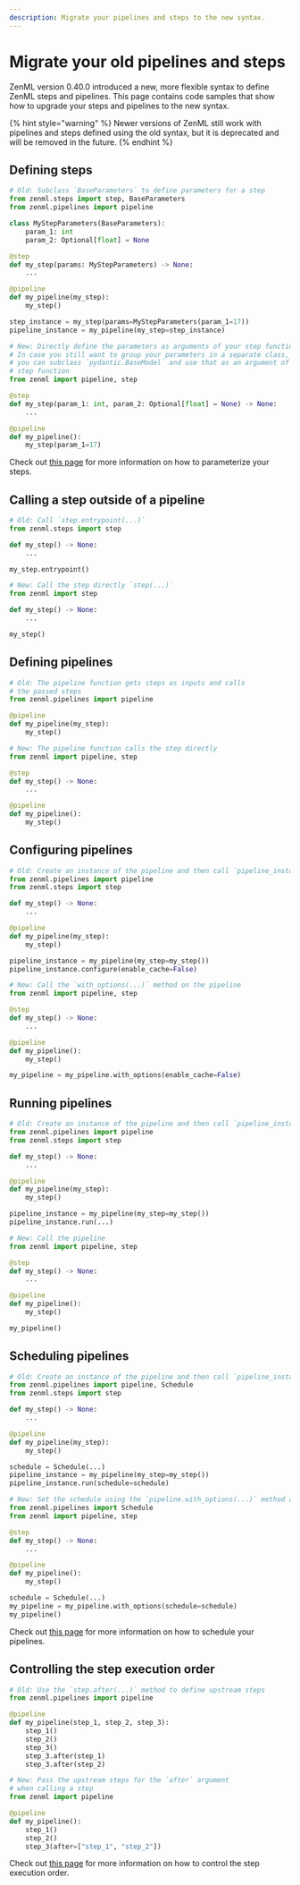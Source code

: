 ```yaml
---
description: Migrate your pipelines and steps to the new syntax.
---
```


# Migrate your old pipelines and steps

ZenML version 0.40.0 introduced a new, more flexible syntax to define ZenML steps and pipelines. This page
contains code samples that show how to upgrade your steps and pipelines to the new syntax.

{% hint style="warning" %}
Newer versions of ZenML still work with pipelines and steps defined using the old syntax,
but it is deprecated and will be removed in the future.
{% endhint %}

## Defining steps

```python
# Old: Subclass `BaseParameters` to define parameters for a step
from zenml.steps import step, BaseParameters
from zenml.pipelines import pipeline

class MyStepParameters(BaseParameters):
    param_1: int
    param_2: Optional[float] = None

@step
def my_step(params: MyStepParameters) -> None:
    ...

@pipeline
def my_pipeline(my_step):
    my_step()

step_instance = my_step(params=MyStepParameters(param_1=17))
pipeline_instance = my_pipeline(my_step=step_instance)

# New: Directly define the parameters as arguments of your step function.
# In case you still want to group your parameters in a separate class,
# you can subclass `pydantic.BaseModel` and use that as an argument of your
# step function
from zenml import pipeline, step

@step
def my_step(param_1: int, param_2: Optional[float] = None) -> None:
    ...

@pipeline
def my_pipeline():
    my_step(param_1=17)
```

Check out [this page](./configure-steps-pipelines.md#parameters-for-your-steps)
for more information on how to parameterize your steps.

## Calling a step outside of a pipeline

```python
# Old: Call `step.entrypoint(...)`
from zenml.steps import step

def my_step() -> None:
    ...

my_step.entrypoint()

# New: Call the step directly `step(...)`
from zenml import step

def my_step() -> None:
    ...

my_step()
```

## Defining pipelines

```python
# Old: The pipeline function gets steps as inputs and calls
# the passed steps
from zenml.pipelines import pipeline

@pipeline
def my_pipeline(my_step):
    my_step()

# New: The pipeline function calls the step directly
from zenml import pipeline, step

@step
def my_step() -> None:
    ...

@pipeline
def my_pipeline():
    my_step()
```

## Configuring pipelines

```python
# Old: Create an instance of the pipeline and then call `pipeline_instance.configure(...)`
from zenml.pipelines import pipeline
from zenml.steps import step

def my_step() -> None:
    ...

@pipeline
def my_pipeline(my_step):
    my_step()

pipeline_instance = my_pipeline(my_step=my_step())
pipeline_instance.configure(enable_cache=False)

# New: Call the `with_options(...)` method on the pipeline
from zenml import pipeline, step

@step
def my_step() -> None:
    ...

@pipeline
def my_pipeline():
    my_step()

my_pipeline = my_pipeline.with_options(enable_cache=False)
```

## Running pipelines

```python
# Old: Create an instance of the pipeline and then call `pipeline_instance.run(...)`
from zenml.pipelines import pipeline
from zenml.steps import step

def my_step() -> None:
    ...

@pipeline
def my_pipeline(my_step):
    my_step()

pipeline_instance = my_pipeline(my_step=my_step())
pipeline_instance.run(...)

# New: Call the pipeline
from zenml import pipeline, step

@step
def my_step() -> None:
    ...

@pipeline
def my_pipeline():
    my_step()

my_pipeline()
```

## Scheduling pipelines

```python
# Old: Create an instance of the pipeline and then call `pipeline_instance.run(schedule=...)`
from zenml.pipelines import pipeline, Schedule
from zenml.steps import step

def my_step() -> None:
    ...

@pipeline
def my_pipeline(my_step):
    my_step()

schedule = Schedule(...)
pipeline_instance = my_pipeline(my_step=my_step())
pipeline_instance.run(schedule=schedule)

# New: Set the schedule using the `pipeline.with_options(...)` method and then run it
from zenml.pipelines import Schedule
from zenml import pipeline, step

@step
def my_step() -> None:
    ...

@pipeline
def my_pipeline():
    my_step()

schedule = Schedule(...)
my_pipeline = my_pipeline.with_options(schedule=schedule)
my_pipeline()
```

Check out [this page](./schedule-pipeline-runs.md)
for more information on how to schedule your pipelines.

## Controlling the step execution order

```python
# Old: Use the `step.after(...)` method to define upstream steps
from zenml.pipelines import pipeline

@pipeline
def my_pipeline(step_1, step_2, step_3):
    step_1()
    step_2()
    step_3()
    step_3.after(step_1)
    step_3.after(step_2)

# New: Pass the upstream steps for the `after` argument
# when calling a step
from zenml import pipeline

@pipeline
def my_pipeline():
    step_1()
    step_2()
    step_3(after=["step_1", "step_2"])
```

Check out [this page](./configure-steps-pipelines.md#control-the-execution-order)
for more information on how to control the step execution order.